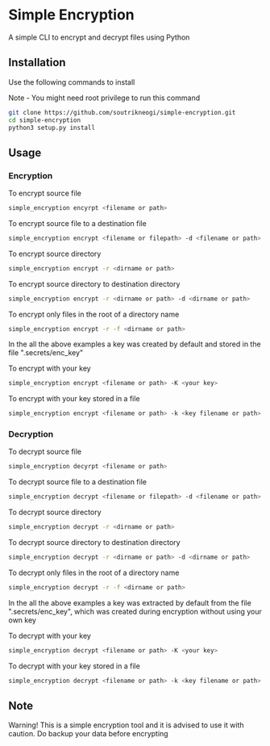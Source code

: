 # Simple Encryption
A simple CLI to encrypt and decrypt files using Python


## Installation

Use the following commands to install

Note - You might need root privilege to run this command

```bash
git clone https://github.com/soutrikneogi/simple-encryption.git
cd simple-encryption
python3 setup.py install
```

## Usage

### Encryption

To encrypt source file
```bash
simple_encryption encyrpt <filename or path>
```
To encrypt source file to a destination file
```bash
simple_encryption encrypt <filename or filepath> -d <filename or path>
```
To encrypt source directory
```bash
simple_encryption encrypt -r <dirname or path>
```

To encrypt source directory to destination directory
```bash
simple_encryption encrypt -r <dirname or path> -d <dirname or path>
```

To encrypt only files in the root of a directory name
```bash
simple_encryption encrypt -r -f <dirname or path>
```

In the all the above examples a key was created by default and stored in the file ".secrets/enc_key"

To encrypt with your key
```bash
simple_encryption encrypt <filename or path> -K <your key>
```

To encrypt with your key stored in a file
```bash
simple_encryption encrypt <filename or path> -k <key filename or path>
```

### Decryption

To decrypt source file
```bash
simple_encryption decyrpt <filename or path>
```
To decrypt source file to a destination file
```bash
simple_encryption decrypt <filename or filepath> -d <filename or path>
```
To decrypt source directory
```bash
simple_encryption decrypt -r <dirname or path>
```

To decrypt source directory to destination directory
```bash
simple_encryption decrypt -r <dirname or path> -d <dirname or path>
```

To decrypt only files in the root of a directory name
```bash
simple_encryption decrypt -r -f <dirname or path>
```

In the all the above examples a key was extracted by default from the file ".secrets/enc_key", which was created during encryption without using your own key

To decrypt with your key
```bash
simple_encryption decrypt <filename or path> -K <your key>
```

To decrypt with your key stored in a file
```bash
simple_encryption decrypt <filename or path> -k <key filename or path>
```

## Note

Warning! This is a simple encryption tool and it is advised to use it with caution. Do backup your data before encrypting
